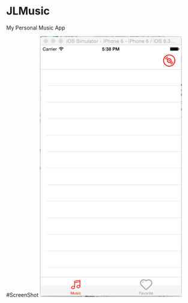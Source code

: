 # JLMusic
My Personal Music App

#ScreenShot
![image](https://raw.githubusercontent.com/ldp940622/JLMusic/master/ScreenShot/JLMusic-Demo.gif)
